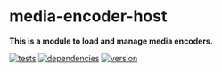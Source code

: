 # media-encoder-host

**This is a module to load and manage media encoders.**

[![tests](https://img.shields.io/travis/chrisguttandin/media-encoder-host/master.svg?style=flat-square)](https://travis-ci.org/chrisguttandin/media-encoder-host)
[![dependencies](https://img.shields.io/david/chrisguttandin/media-encoder-host.svg?style=flat-square)](https://www.npmjs.com/package/media-encoder-host)
[![version](https://img.shields.io/npm/v/media-encoder-host.svg?style=flat-square)](https://www.npmjs.com/package/media-encoder-host)
